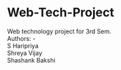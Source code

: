 # Web-Tech-Project
Web technology project for 3rd Sem.
<br> Authors: - 
     <br> S Haripriya <br>
    Shreya Vijay <br>
    Shashank Bakshi
